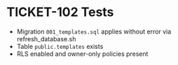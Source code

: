 # TICKET-102 Tests
 
- Migration `001_templates.sql` applies without error via refresh_database.sh
- Table `public.templates` exists
- RLS enabled and owner-only policies present 